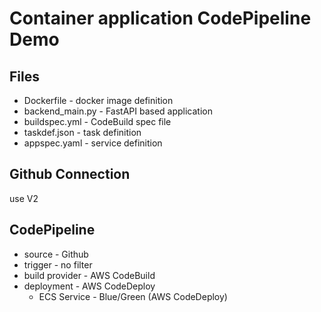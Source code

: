 # Container application CodePipeline Demo

## Files
* Dockerfile - docker image definition
* backend_main.py - FastAPI based application
* buildspec.yml - CodeBuild spec file
* taskdef.json - task definition
* appspec.yaml - service definition


## Github Connection
use V2

## CodePipeline
* source - Github
* trigger - no filter
* build provider - AWS CodeBuild
* deployment - AWS CodeDeploy
    * ECS Service - Blue/Green (AWS CodeDeploy)
